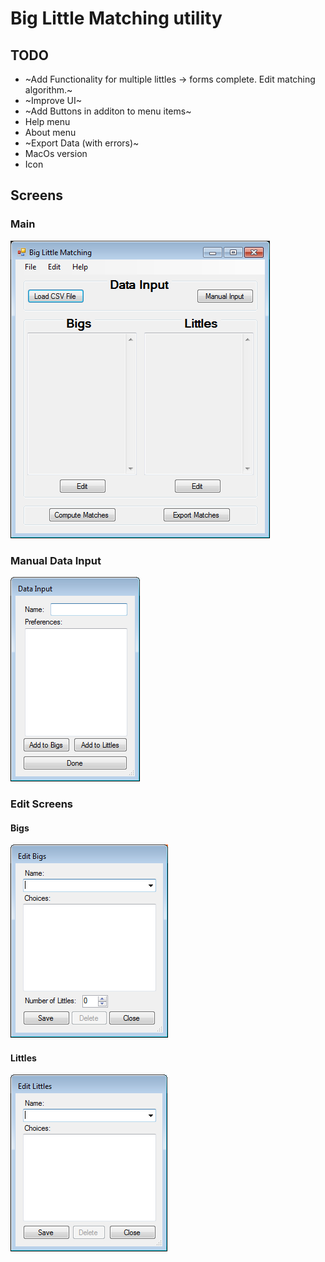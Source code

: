 Big Little Matching utility 
===========================

TODO
-----

 * ~Add Functionality for multiple littles -> forms complete. Edit matching algorithm.~
 * ~Improve UI~
 * ~Add Buttons in additon to menu items~
 * Help menu
 * About menu
 * ~Export Data (with errors)~
 * MacOs version
 * Icon

 Screens
 -------------

 ### Main
![Alt Text](/winOS/img/main.png?raw=true "Main Screen")

### Manual Data Input
![Alt Text](/winOS/img/dataInput.png?raw=true "Data Input")

### Edit Screens

#### Bigs
![Alt Text](/winOS/img/editBigs.png?raw=true "Edit Bigs")

#### Littles
![Alt Text](/winOS/img/editLittles.png?raw=true "Edit Littles")